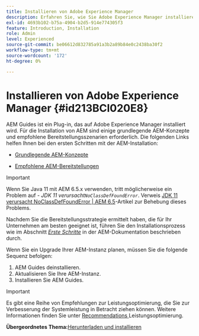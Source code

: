 ```yaml
---
title: Installieren von Adobe Experience Manager
description: Erfahren Sie, wie Sie Adobe Experience Manager installieren
exl-id: 4693b102-b75a-4904-b2d5-914e774305f3
feature: Introduction, Installation
role: Admin
level: Experienced
source-git-commit: be06612d832785a91a3b2a89b84e0c2438ba30f2
workflow-type: tm+mt
source-wordcount: '172'
ht-degree: 0%

---
```


# Installieren von Adobe Experience Manager {#id213BCI020E8}

AEM Guides ist ein Plug-in, das auf Adobe Experience Manager installiert wird. Für die Installation von AEM sind einige grundlegende AEM-Konzepte und empfohlene Bereitstellungsszenarien erforderlich. Die folgenden Links helfen Ihnen bei den ersten Schritten mit der AEM-Installation:

- [Grundlegende AEM-Konzepte](https://helpx.adobe.com/de/experience-manager/6-5/sites/deploying/using/deploy.html#BasicConcepts)

- [Empfohlene AEM-Bereitstellungen](https://helpx.adobe.com/de/experience-manager/6-5/sites/deploying/using/recommended-deploys.html)


>[!IMPORTANT]
>
> Wenn Sie Java 11 mit AEM 6.5.x verwenden, tritt möglicherweise ein Problem auf - *JDK 11 verursacht`NoClassDefFoundError`*. Verweis [JDK 11 verursacht NoClassDefFoundError \| AEM 6.5](https://helpx.adobe.com/experience-manager/kb/jdk-11-causes-noclassdeffounderror---aem-6-5.html)-Artikel zur Behebung dieses Problems.

Nachdem Sie die Bereitstellungsstrategie ermittelt haben, die für Ihr Unternehmen am besten geeignet ist, führen Sie den Installationsprozess wie im Abschnitt *[Erste Schritte](https://helpx.adobe.com/de/experience-manager/6-5/sites/deploying/using/deploy.html#GettingStarted)* in der AEM-Dokumentation beschrieben durch.

Wenn Sie ein Upgrade Ihrer AEM-Instanz planen, müssen Sie die folgende Sequenz befolgen:

1. AEM Guides deinstallieren.
1. Aktualisieren Sie Ihre AEM-Instanz.
1. Installieren Sie AEM Guides.

>[!IMPORTANT]
>
> Es gibt eine Reihe von Empfehlungen zur Leistungsoptimierung, die Sie zur Verbesserung der Systemleistung in Betracht ziehen können. Weitere Informationen finden Sie unter [Recommendations &#x200B;](download-install-recommend-perf-optimiz.md#) Leistungsoptimierung.

**Übergeordnetes Thema:**&#x200B;[&#x200B; Herunterladen und installieren](download-install.md)
